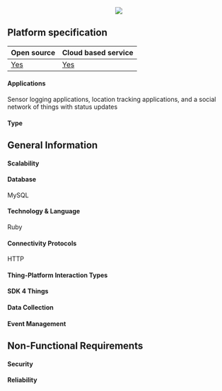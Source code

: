 <p align="center">
  <img src="https://cdn.sparkfun.com/assets/learn_tutorials/5/9/4/92153_wm_logo.png">
</p>

## Platform specification

Open source | Cloud based service
------------|--------------------
[Yes](https://github.com/iobridge/thingspeak) | [Yes](https://thingspeak.com/prices)

#### Applications
Sensor logging applications,
location tracking applications,
and a social network of things with status updates

#### Type

## General Information

#### Scalability

#### Database
MySQL

#### Technology & Language
Ruby

#### Connectivity Protocols
HTTP

#### Thing-Platform Interaction Types

#### SDK 4 Things

#### Data Collection

#### Event Management

## Non-Functional Requirements

#### Security

#### Reliability

